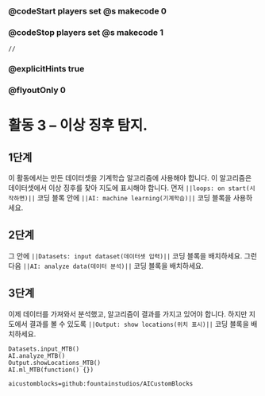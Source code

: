 ### @codeStart players set @s makecode 0
### @codeStop players set @s makecode 1

```template
//
```

### @explicitHints true
### @flyoutOnly 0

# 활동 3 – 이상 징후 탐지.

## 1단계
이 활동에서는 만든 데이터셋을 기계학습 알고리즘에 사용해야 합니다. 이 알고리즘은 데이터셋에서 이상 징후를 찾아
지도에 표시해야 합니다. 먼저 `||loops: on start(시작하면)||` 코딩 블록 안에 `||AI: machine learning(기계학습)||` 코딩 블록을 사용하세요.

## 2단계
그 안에 `||Datasets: input dataset(데이터셋 입력)||` 코딩 블록을 배치하세요. 그런 다음 `||AI: analyze data(데이터 분석)||` 코딩 블록을 배치하세요.

## 3단계
이제 데이터를 가져와서 분석했고, 알고리즘이 결과를 가지고 있어야 합니다. 하지만 지도에서 결과를 볼 수 있도록 
`||Output: show locations(위치 표시)||` 코딩 블록을 배치하세요.


```ghost
Datasets.input_MTB()
AI.analyze_MTB()
Output.showLocations_MTB()
AI.ml_MTB(function() {})
```

```package
aicustomblocks=github:fountainstudios/AICustomBlocks
```